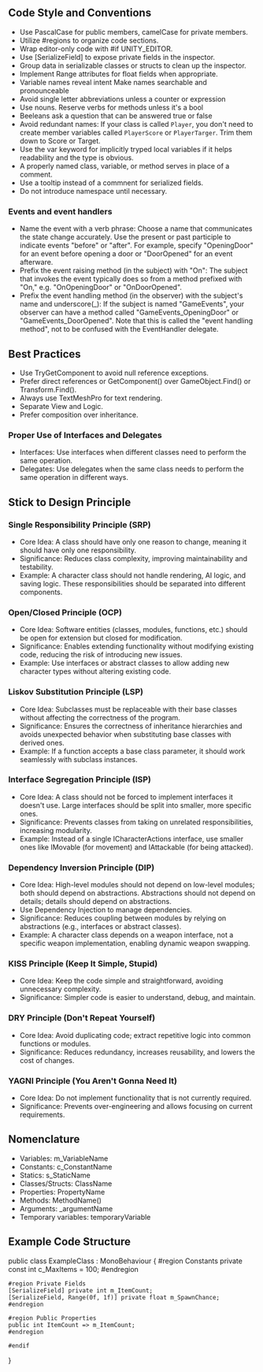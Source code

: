## Code Style and Conventions
- Use PascalCase for public members, camelCase for private members.
- Utilize #regions to organize code sections.
- Wrap editor-only code with #if UNITY_EDITOR.
- Use [SerializeField] to expose private fields in the inspector.
- Group data in serializable classes or structs to clean up the inspector.
- Implement Range attributes for float fields when appropriate.
- Variable names reveal intent Make names searchable and pronounceable
- Avoid single letter abbreviations unless a counter or expression
- Use nouns. Reserve verbs for methods unless it's a bool
- Beeleans ask a question that can be answered true or false
- Avoid redundant names: If your class is called `Player`, you don't need to create member variables called `PlayerScore` or `PlayerTarger`. Trim them down to Score or Target.
- Use the var keyword for implicitly tryped local variables if it helps readability and the type is obvious.
- A properly named class, variable, or method serves in place of a comment.
- Use a tooltip instead of a commnent for serialized fields.
- Do not introduce namespace until necessary.

### Events and event handlers
- Name the event with a verb phrase: Choose a name that communicates the state change accurately. Use the present or past participle to indicate events "before" or "after". For example, specify "OpeningDoor" for an event before opening a door or "DoorOpened" for an event afterware.
- Prefix the event raising method (in the subject) with "On": The subject that invokes the event typically does so from a method prefixed with "On," e.g. "OnOpeningDoor" or "OnDoorOpened".
- Prefix the event handling method (in the observer) with the subject's name and underscore(_): If the subject is named "GameEvents", your observer can have a method called "GameEvents_OpeningDoor" or "GameEvents_DoorOpened". Note that this is called the "event handling method", not to be confused with the EventHandler delegate.

## Best Practices
- Use TryGetComponent to avoid null reference exceptions.
- Prefer direct references or GetComponent() over GameObject.Find() or Transform.Find().
- Always use TextMeshPro for text rendering.
- Separate View and Logic.
- Prefer composition over inheritance.

### Proper Use of Interfaces and Delegates
- Interfaces: Use interfaces when different classes need to perform the same operation.
- Delegates: Use delegates when the same class needs to perform the same operation in different ways.

## Stick to Design Principle
### Single Responsibility Principle (SRP)
- Core Idea: A class should have only one reason to change, meaning it should have only one responsibility.
- Significance: Reduces class complexity, improving maintainability and testability.
- Example: A character class should not handle rendering, AI logic, and saving logic. These responsibilities should be separated into different components.
### Open/Closed Principle (OCP)
- Core Idea: Software entities (classes, modules, functions, etc.) should be open for extension but closed for modification.
- Significance: Enables extending functionality without modifying existing code, reducing the risk of introducing new issues.
- Example: Use interfaces or abstract classes to allow adding new character types without altering existing code.
### Liskov Substitution Principle (LSP)
- Core Idea: Subclasses must be replaceable with their base classes without affecting the correctness of the program.
- Significance: Ensures the correctness of inheritance hierarchies and avoids unexpected behavior when substituting base classes with derived ones.
- Example: If a function accepts a base class parameter, it should work seamlessly with subclass instances.
### Interface Segregation Principle (ISP)
- Core Idea: A class should not be forced to implement interfaces it doesn't use. Large interfaces should be split into smaller, more specific ones.
- Significance: Prevents classes from taking on unrelated responsibilities, increasing modularity.
- Example: Instead of a single ICharacterActions interface, use smaller ones like IMovable (for movement) and IAttackable (for being attacked).
### Dependency Inversion Principle (DIP)
- Core Idea: High-level modules should not depend on low-level modules; both should depend on abstractions. Abstractions should not depend on details; details should depend on abstractions.
- Use Dependency Injection to manage dependencies.
- Significance: Reduces coupling between modules by relying on abstractions (e.g., interfaces or abstract classes).
- Example: A character class depends on a weapon interface, not a specific weapon implementation, enabling dynamic weapon swapping.
### KISS Principle (Keep It Simple, Stupid)
- Core Idea: Keep the code simple and straightforward, avoiding unnecessary complexity.
- Significance: Simpler code is easier to understand, debug, and maintain.
### DRY Principle (Don't Repeat Yourself)
- Core Idea: Avoid duplicating code; extract repetitive logic into common functions or modules.
- Significance: Reduces redundancy, increases reusability, and lowers the cost of changes.
### YAGNI Principle (You Aren't Gonna Need It)
- Core Idea: Do not implement functionality that is not currently required.
- Significance: Prevents over-engineering and allows focusing on current requirements.

## Nomenclature
- Variables: m_VariableName
- Constants: c_ConstantName
- Statics: s_StaticName
- Classes/Structs: ClassName
- Properties: PropertyName
- Methods: MethodName()
- Arguments: _argumentName
- Temporary variables: temporaryVariable

## Example Code Structure

public class ExampleClass : MonoBehaviour
{
    #region Constants
    private const int c_MaxItems = 100;
    #endregion

    #region Private Fields
    [SerializeField] private int m_ItemCount;
    [SerializeField, Range(0f, 1f)] private float m_SpawnChance;
    #endregion

    #region Public Properties
    public int ItemCount => m_ItemCount;
    #endregion

    #endif
}
